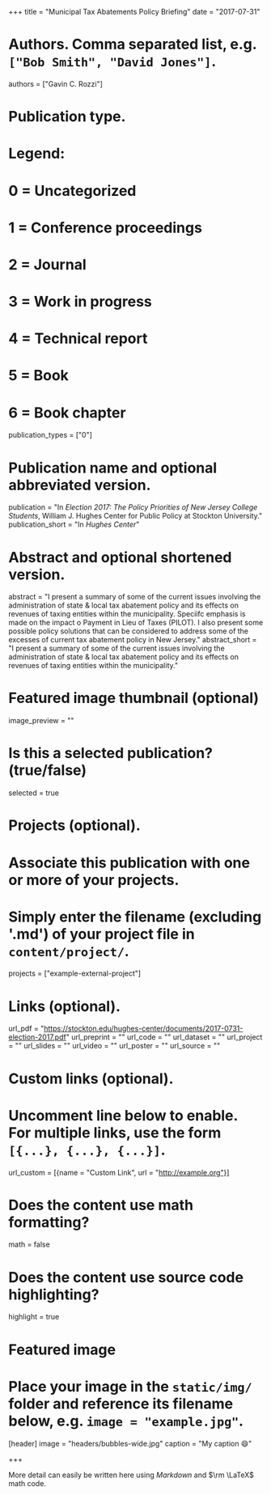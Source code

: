 +++
title = "Municipal Tax Abatements Policy Briefing"
date = "2017-07-31"

# Authors. Comma separated list, e.g. `["Bob Smith", "David Jones"]`.
authors = ["Gavin C. Rozzi"]

# Publication type.
# Legend:
# 0 = Uncategorized
# 1 = Conference proceedings
# 2 = Journal
# 3 = Work in progress
# 4 = Technical report
# 5 = Book
# 6 = Book chapter
publication_types = ["0"]

# Publication name and optional abbreviated version.
publication = "In *Election 2017: The Policy Priorities of New Jersey College Students*, William J. Hughes Center for Public Policy at Stockton University."
publication_short = "In *Hughes Center*"

# Abstract and optional shortened version.
abstract = "I present a summary of some of the current issues involving the administration of state & local tax abatement policy and its effects on revenues of taxing entities within the municipality. Speciifc emphasis is made on the impact o Payment in Lieu of Taxes (PILOT). I also present some possible policy solutions that can be considered to address some of the excesses of current tax abatement policy in New Jersey."
abstract_short = "I present a summary of some of the current issues involving the administration of state & local tax abatement policy and its effects on revenues of taxing entities within the municipality."

# Featured image thumbnail (optional)
image_preview = ""

# Is this a selected publication? (true/false)
selected = true

# Projects (optional).
#   Associate this publication with one or more of your projects.
#   Simply enter the filename (excluding '.md') of your project file in `content/project/`.
projects = ["example-external-project"]

# Links (optional).
url_pdf = "https://stockton.edu/hughes-center/documents/2017-0731-election-2017.pdf"
url_preprint = ""
url_code = ""
url_dataset = ""
url_project = ""
url_slides = ""
url_video = ""
url_poster = ""
url_source = ""

# Custom links (optional).
#   Uncomment line below to enable. For multiple links, use the form `[{...}, {...}, {...}]`.
url_custom = [{name = "Custom Link", url = "http://example.org"}]

# Does the content use math formatting?
math = false

# Does the content use source code highlighting?
highlight = true

# Featured image
# Place your image in the `static/img/` folder and reference its filename below, e.g. `image = "example.jpg"`.
[header]
image = "headers/bubbles-wide.jpg"
caption = "My caption :smile:"

+++

More detail can easily be written here using *Markdown* and $\rm \LaTeX$ math code.
